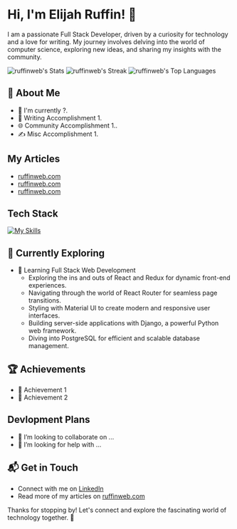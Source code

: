 # Hi, I'm Elijah Ruffin! 👋

I am a passionate Full Stack Developer, driven by a curiosity for technology and a love for writing. My journey involves delving into the world of computer science, exploring new ideas, and sharing my insights with the community.

![ruffinweb's Stats](https://github-readme-stats.vercel.app/api?username=ruffinweb&theme=vue-dark&show_icons=true&hide_border=true&count_private=true)
![ruffinweb's Streak](https://github-readme-streak-stats.herokuapp.com/?user=ruffinweb&theme=vue-dark&hide_border=true)
![ruffinweb's Top Languages](https://github-readme-stats.vercel.app/api/top-langs/?username=ruffinweb&theme=vue-dark&show_icons=true&hide_border=true&layout=compact)

## 🚀 About Me

- 🔭 I'm currently ?.
- 📝 Writing Accomplishment 1.
- 🌐 Community Accomplishment 1..
- ✍️ Misc Accomplishment 1.

## My Articles
- [ruffinweb.com](https://ruffinweb.com/blog)
- [ruffinweb.com](https://ruffinweb.com/blog)
- [ruffinweb.com](https://ruffinweb.com/blog)

## Tech Stack
[![My Skills](https://skillicons.dev/icons?i=html,css,js,nodejs,react,py,django,flask,postgres,sqlite,docker,nginx,aws,debian)](https://skillicons.dev)

## 🌱 Currently Exploring

- 🚀 Learning Full Stack Web Development
  - Exploring the ins and outs of React and Redux for dynamic front-end experiences.
  - Navigating through the world of React Router for seamless page transitions.
  - Styling with Material UI to create modern and responsive user interfaces.
  - Building server-side applications with Django, a powerful Python web framework.
  - Diving into PostgreSQL for efficient and scalable database management.

 ## 🏆 Achievements

- 🌟 Achievement 1
- 🌟 Achievement 2

## Devlopment Plans 

- 👯 I’m looking to collaborate on ...
- 🤔 I’m looking for help with ...

## 📬 Get in Touch

- Connect with me on [LinkedIn](https://www.linkedin.com/in/elijah-ruffin/)
- Read more of my articles on [ruffinweb.com](https://ruffinweb.com/blog)

Thanks for stopping by! Let's connect and explore the fascinating world of technology together. 🚀
